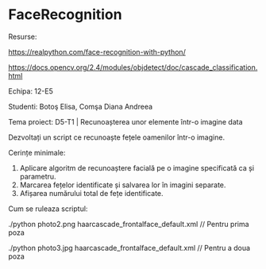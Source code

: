 # FaceRecognition

Resurse:

https://realpython.com/face-recognition-with-python/

https://docs.opencv.org/2.4/modules/objdetect/doc/cascade_classification.html


Echipa: 12-E5

Studenti: Botoş Elisa, Comşa Diana Andreea

Tema proiect: D5-T1 | Recunoașterea unor elemente într-o imagine data

Dezvoltați un script ce recunoaște fețele oamenilor într-o imagine.

Cerințe minimale:
1. Aplicare algoritm de recunoaștere facială pe o imagine specificată ca și parametru.
2. Marcarea fețelor identificate și salvarea lor în imagini separate.
3. Afișarea numărului total de fețe identificate.

Cum se ruleaza scriptul:

./python photo2.png haarcascade_frontalface_default.xml  // Pentru prima poza

./python photo3.jpg haarcascade_frontalface_default.xml  // Pentru a doua poza
